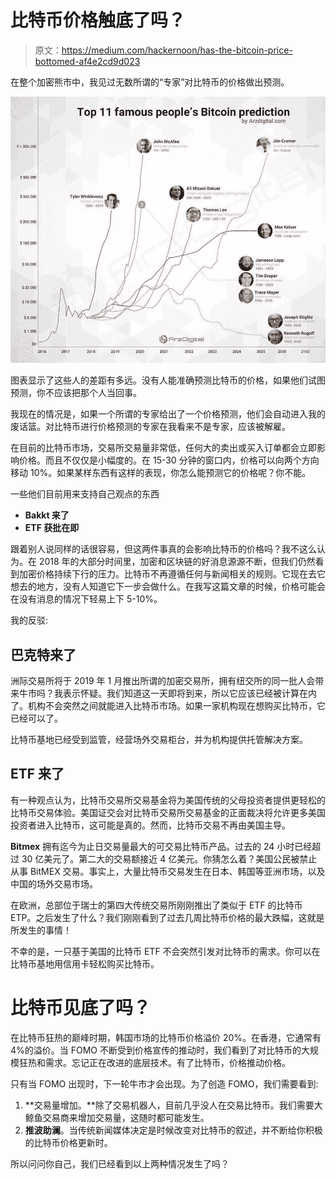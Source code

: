 # 比特币价格触底了吗？

> 原文：<https://medium.com/hackernoon/has-the-bitcoin-price-bottomed-af4e2cd9d023>

在整个加密熊市中，我见过无数所谓的“专家”对比特币的价格做出预测。

![](img/55f47c3c3c18db78a8e0a33c50baa309.png)

图表显示了这些人的差距有多远。没有人能准确预测比特币的价格，如果他们试图预测，你不应该把那个人当回事。

我现在的情况是，如果一个所谓的专家给出了一个价格预测，他们会自动进入我的废话篮。对比特币进行价格预测的专家在我看来不是专家，应该被解雇。

在目前的比特币市场，交易所交易量非常低，任何大的卖出或买入订单都会立即影响价格。而且不仅仅是小幅度的。在 15-30 分钟的窗口内，价格可以向两个方向移动 10%。如果某样东西有这样的表现，你怎么能预测它的价格呢？你不能。

一些他们目前用来支持自己观点的东西

*   **Bakkt 来了**
*   **ETF 获批在即**

跟着别人说同样的话很容易，但这两件事真的会影响比特币的价格吗？我不这么认为。在 2018 年的大部分时间里，加密和区块链的好消息源源不断，但我们仍然看到加密价格持续下行的压力。比特币不再遵循任何与新闻相关的规则。它现在去它想去的地方，没有人知道它下一步会做什么。在我写这篇文章的时候，价格可能会在没有消息的情况下轻易上下 5-10%。

我的反驳:

## **巴克特来了**

洲际交易所将于 2019 年 1 月推出所谓的加密交易所，拥有纽交所的同一批人会带来牛市吗？我表示怀疑。我们知道这一天即将到来，所以它应该已经被计算在内了。机构不会突然之间就能进入比特币市场。如果一家机构现在想购买比特币，它已经可以了。

比特币基地已经受到监管，经营场外交易柜台，并为机构提供托管解决方案。

## **ETF 来了**

有一种观点认为，比特币交易所交易基金将为美国传统的父母投资者提供更轻松的比特币交易体验。美国证交会对比特币交易所交易基金的正面裁决将允许更多美国投资者进入比特币，这可能是真的。然而，比特币交易不再由美国主导。

**Bitmex** 拥有迄今为止日交易量最大的可交易比特币产品。过去的 24 小时已经超过 30 亿美元了。第二大的交易额接近 4 亿美元。你猜怎么着？美国公民被禁止从事 BitMEX 交易。事实上，大量比特币交易发生在日本、韩国等亚洲市场，以及中国的场外交易市场。

在欧洲，总部位于瑞士的第四大传统交易所刚刚推出了类似于 ETF 的比特币 ETP。之后发生了什么？我们刚刚看到了过去几周比特币价格的最大跌幅，这就是所发生的事情！

不幸的是，一只基于美国的比特币 ETF 不会突然引发对比特币的需求。你可以在比特币基地用信用卡轻松购买比特币。

# 比特币见底了吗？

在比特币狂热的巅峰时期，韩国市场的比特币价格溢价 20%。在香港，它通常有 4%的溢价。当 FOMO 不断受到价格宣传的推动时，我们看到了对比特币的大规模狂热和需求。忘记正在改进的底层技术。有了比特币，价格推动价格。

只有当 FOMO 出现时，下一轮牛市才会出现。为了创造 FOMO，我们需要看到:

1.  **交易量增加。**除了交易机器人，目前几乎没人在交易比特币。我们需要大鲸鱼交易商来增加交易量，这随时都可能发生。
2.  **推波助澜**。当传统新闻媒体决定是时候改变对比特币的叙述，并不断给你积极的比特币价格更新时。

所以问问你自己，我们已经看到以上两种情况发生了吗？